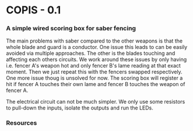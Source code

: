 # COPIS - 0.1
### A simple wired scoring box for saber fencing

The main problems with saber compared to the other weapons is that the whole blade and guard is a conductor.
One issue this leads to can be easily avoided via multiple approaches. The other is the blades touching and affecting each others circuits.
We work around these issues by only having i.e. fencer A's weapon hot and only fencer B's lame reading at that exact moment.
Then we just repeat this with the fencers swapped respectively.
One more issue thoug is unsolved for now. The scoring box will register a hit if fencer A touches their own lame and fencer B touches the weapon of fencer A.

The electrical circuit can not be much simpler. We only use some resistors to pull-down the inputs, isolate the outputs and run the LEDs.

### Resources 
